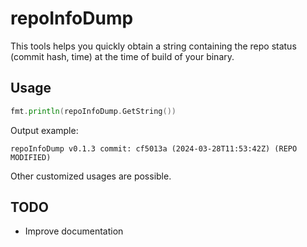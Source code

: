 # repoInfoDump

This tools helps you quickly obtain a string containing the repo status (commit hash, time) at the time of build of your binary.

## Usage
```go
fmt.println(repoInfoDump.GetString())
```
Output example:
```
repoInfoDump v0.1.3 commit: cf5013a (2024-03-28T11:53:42Z) (REPO MODIFIED)
```

Other customized usages are possible.

## TODO
* Improve documentation

